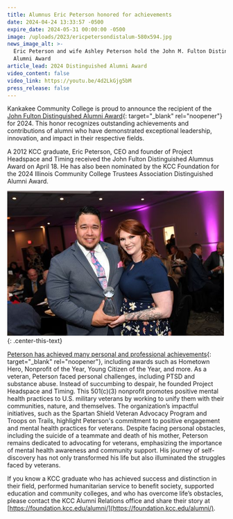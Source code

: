 ```yaml
---
title: Alumnus Eric Peterson honored for achievements
date: 2024-04-24 13:33:57 -0500
expire_date: 2024-05-31 00:00:00 -0500
image: /uploads/2023/ericpetersondistalum-580x594.jpg
news_image_alt: >-
  Eric Peterson and wife Ashley Peterson hold the John M. Fulton Distinguished
  Alumni Award
article_lead: 2024 Distinguished Alumni Award
video_content: false
video_link: https://youtu.be/4d2LkGjg5bM
press_release: false
---
```

Kankakee Community College is proud to announce the recipient of the [John Fulton Distinguished Alumni Award](https://foundation.kcc.edu/alumni/distinguished-alumni-award/ "Distinguished Alumni Award"){: target="_blank" rel="noopener"} for 2024. This honor recognizes outstanding achievements and contributions of alumni who have demonstrated exceptional leadership, innovation, and impact in their respective fields.

A 2012 KCC graduate, Eric Peterson, CEO and founder of Project Headspace and Timing received the John Fulton Distinguished Alumnus Award on April 18. He has also been nominated by the KCC Foundation for the 2024 Illinois Community College Trustees Association Distinguished Alumni Award.

![Eric Peterson and wife Ashley Peterson hold the John M. Fulton Distinguished Alumni Award](/uploads/2023/ericpetersondistalum-500x333-1.jpg "Eric Peterson and wife Ashley Peterson hold the John M. Fulton Distinguished Alumni Award")
{: .center-this-text}

[Peterson has achieved many personal and professional achievements](https://www.youtube.com/watch?v=s6Fxr9DWDrs "2024 John M. Fulton Distinguished Alumni Award video"){: target="_blank" rel="noopener"}, including awards such as Hometown Hero, Nonprofit of the Year, Young Citizen of the Year, and more. As a veteran, Peterson faced personal challenges, including PTSD and substance abuse. Instead of succumbing to despair, he founded Project Headspace and Timing. This 501(c)(3) nonprofit promotes positive mental health practices to U.S. military veterans by working to unify them with their communities, nature, and themselves. The organization’s impactful initiatives, such as the Spartan Shield Veteran Advocacy Program and Troops on Trails, highlight Peterson's commitment to positive engagement and mental health practices for veterans. Despite facing personal obstacles, including the suicide of a teammate and death of his mother, Peterson remains dedicated to advocating for veterans, emphasizing the importance of mental health awareness and community support. His journey of self-discovery has not only transformed his life but also illuminated the struggles faced by veterans.

If you know a KCC graduate who has achieved success and distinction in their field, performed humanitarian service to benefit society, supported education and community colleges, and who has overcome life’s obstacles, please contact the KCC Alumni Relations office and share their story at [https://foundation.kcc.edu/alumni/](https://foundation.kcc.edu/alumni/).